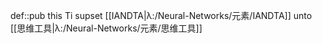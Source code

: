 def::pub this Ti supset [[IANDTA|λ:/Neural-Networks/元素/IANDTA]] unto [[思维工具|λ:/Neural-Networks/元素/思维工具]]